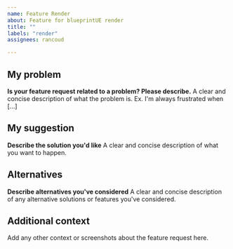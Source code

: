 ```yaml
---
name: Feature Render
about: Feature for blueprintUE render
title: ""
labels: "render"
assignees: rancoud

---
```


## My problem
**Is your feature request related to a problem? Please describe.**
A clear and concise description of what the problem is. Ex. I'm always frustrated when [...]

## My suggestion
**Describe the solution you'd like**
A clear and concise description of what you want to happen.

## Alternatives
**Describe alternatives you've considered**
A clear and concise description of any alternative solutions or features you've considered.

## Additional context
Add any other context or screenshots about the feature request here.